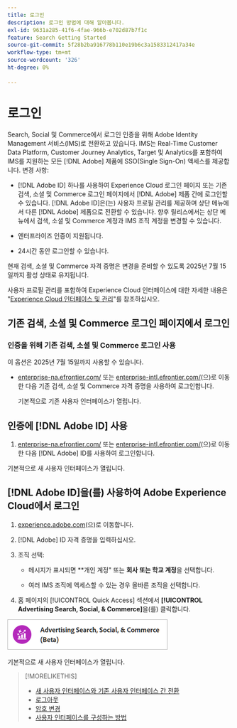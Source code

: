```yaml
---
title: 로그인
description: 로그인 방법에 대해 알아봅니다.
exl-id: 9631a285-41f6-4fae-966b-e702d87b7f1c
feature: Search Getting Started
source-git-commit: 5f28b2ba916778b110e19b6c3a1583312417a34e
workflow-type: tm+mt
source-wordcount: '326'
ht-degree: 0%

---
```


# 로그인

Search, Social 및 Commerce에서 로그인 인증을 위해 Adobe Identity Management 서비스(IMS)로 전환하고 있습니다. IMS는 Real-Time Customer Data Platform, Customer Journey Analytics, Target 및 Analytics를 포함하여 IMS를 지원하는 모든 [!DNL Adobe] 제품에 SSO(Single Sign-On) 액세스를 제공합니다. 변경 사항:

* [!DNL Adobe ID] 하나를 사용하여 Experience Cloud 로그인 페이지 또는 기존 검색, 소셜 및 Commerce 로그인 페이지에서 [!DNL Adobe] 제품 간에 로그인할 수 있습니다. [!DNL Adobe ID]은(는) 사용자 프로필 관리를 제공하며 상단 메뉴에서 다른 [!DNL Adobe] 제품으로 전환할 수 있습니다. 향후 릴리스에서는 상단 메뉴에서 검색, 소셜 및 Commerce 계정과 IMS 조직 계정을 변경할 수 있습니다.

* 엔터프라이즈 인증이 지원됩니다.

* 24시간 동안 로그인할 수 있습니다.

현재 검색, 소셜 및 Commerce 자격 증명은 변경을 준비할 수 있도록 2025년 7월 15일까지 활성 상태로 유지됩니다.

사용자 프로필 관리를 포함하여 Experience Cloud 인터페이스에 대한 자세한 내용은 &quot;[Experience Cloud 인터페이스 및 관리](https://experienceleague.adobe.com/en/docs/core-services/interface/experience-cloud)&quot;를 참조하십시오.

## 기존 검색, 소셜 및 Commerce 로그인 페이지에서 로그인

### 인증을 위해 기존 검색, 소셜 및 Commerce 로그인 사용

이 옵션은 2025년 7월 15일까지 사용할 수 있습니다.

* [enterprise-na.efrontier.com/](https://enterprise-na.efrontier.com/) 또는 [enterprise-intl.efrontier.com/](https://enterprise-intl.efrontier.com/)&#x200B;(으)로 이동한 다음 기존 검색, 소셜 및 Commerce 자격 증명을 사용하여 로그인합니다.

  기본적으로 기존 사용자 인터페이스가 열립니다.

## 인증에 [!DNL Adobe ID] 사용

1. [enterprise-na.efrontier.com/](https://enterprise-na.efrontier.com/) 또는 [enterprise-intl.efrontier.com/](https://enterprise-intl.efrontier.com/)&#x200B;(으)로 이동한 다음 [!DNL Adobe] ID를 사용하여 로그인합니다.

기본적으로 새 사용자 인터페이스가 열립니다.

## [!DNL Adobe ID]을(를) 사용하여 Adobe Experience Cloud에서 로그인

<!-- Later, give them the new direct URL(s) to our UI so they don't have to select the product. -->

1. [experience.adobe.com](https://experience.adobe.com)&#x200B;(으)로 이동합니다.

1. [!DNL Adobe] ID 자격 증명을 입력하십시오.

1. 조직 선택:

   * 메시지가 표시되면 **개인 계정&quot; 또는 **회사 또는 학교 계정**<!-- Will it necessarily be "Company or School Account?" -->을 선택합니다.

   * 여러 IMS 조직에 액세스할 수 있는 경우 올바른 조직을 선택합니다.

1. 홈 페이지의 [!UICONTROL Quick Access] 섹션에서 **[!UICONTROL Advertising Search, Social, & Commerce]**&#x200B;을(를) 클릭합니다.

![Advertising 검색, 소셜 및 Commerce)](/help/search-social-commerce/assets/search-social-commerce-logo.png "Advertising 검색, 소셜 및 Commerce)")

기본적으로 새 사용자 인터페이스가 열립니다.

>[!MORELIKETHIS]
>
>* [새 사용자 인터페이스와 기존 사용자 인터페이스 간 전환](ui-switch.md)
>* [로그아웃](sign-out.md)
>* [암호 변경](/help/search-social-commerce/tools/password-change.md)
>* [사용자 인터페이스를 구성하는 방법](user-interface.md)
